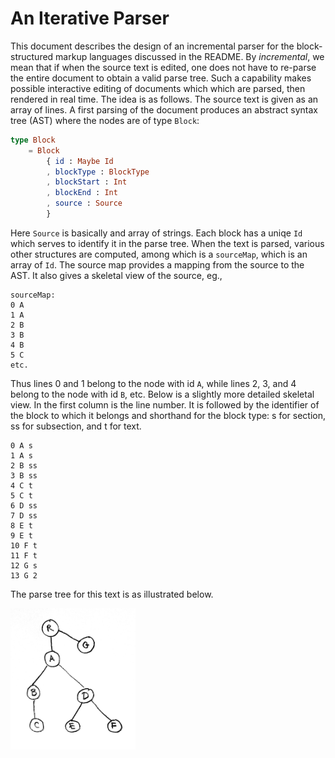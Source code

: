 # An Iterative Parser

This document describes the design of an incremental parser for the block-structured
markup languages discussed in the README.  By *incremental*, we mean that if 
when the source text is edited, one does not have to re-parse the entire document
to obtain a valid parse tree.  Such a capability makes possible interactive editing
of documents which which are parsed, then rendered in real time. The idea is as follows.
The source text is given as an array of lines.  A first parsing of the
document produces an abstract syntax tree (AST) where the nodes are of type `Block`:

```elm
type Block
    = Block
        { id : Maybe Id
        , blockType : BlockType
        , blockStart : Int
        , blockEnd : Int
        , source : Source
        }
```
Here `Source` is basically and array of strings.  Each block has a uniqe `Id` which serves
to identify it in the parse tree.  When the text is parsed, various other structures
are computed, among which is a `sourceMap`, which is an array of `Id`.  The source map provides
a mapping from the source to the AST.  It also gives a skeletal view of the source, eg., 

```
sourceMap:
0 A
1 A
2 B
3 B
4 B
5 C
etc.
```

Thus lines 0 and 1 belong to the node with id `A`, while lines 2, 3, and 4 belong to the node with id `B`, 
etc. Below is a slightly more detailed skeletal view.  In the first column is the line number.  It is followed
by the identifier of the block to which it belongs and shorthand for the block type: s for section, ss for subsection,
and t for text.  

```
0 A s
1 A s
2 B ss
3 B ss
4 C t
5 C t
6 D ss
7 D ss
8 E t
9 E t
10 F t
11 F t
12 G s
13 G 2
```

The parse tree for this text is as illustrated below.

<img src="parseTree1.jpg" alt="drawing" width="200" align="center"/>
